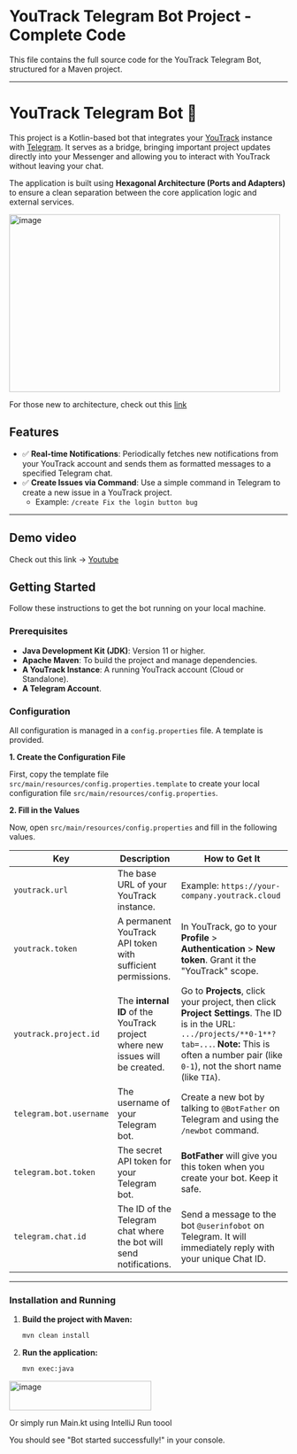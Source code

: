 # YouTrack Telegram Bot Project - Complete Code

This file contains the full source code for the YouTrack Telegram Bot, structured for a Maven project.

---

# YouTrack Telegram Bot 🤖

This project is a Kotlin-based bot that integrates your [YouTrack](https://www.jetbrains.com/youtrack/) instance with [Telegram](https://telegram.org/). It serves as a bridge, bringing important project updates directly into your Messenger and allowing you to interact with YouTrack without leaving your chat.

The application is built using **Hexagonal Architecture (Ports and Adapters)** to ensure a clean separation between the core application logic and external services.

<img width="490" height="321" alt="image" src="https://github.com/user-attachments/assets/2388fefe-d875-49cb-bfbd-eabf4c513a00" />

For those new to architecture, check out this [link](https://alistair.cockburn.us/hexagonal-architecture)

## Features

-   ✅ **Real-time Notifications**: Periodically fetches new notifications from your YouTrack account and sends them as formatted messages to a specified Telegram chat.
-   ✅ **Create Issues via Command**: Use a simple command in Telegram to create a new issue in a YouTrack project.
    -   Example: `/create Fix the login button bug`

---

## Demo video

Check out this link -> [Youtube](https://www.youtube.com/watch?v=gP3KI5ysVE4)

## Getting Started

Follow these instructions to get the bot running on your local machine.

### Prerequisites

-   **Java Development Kit (JDK)**: Version 11 or higher.
-   **Apache Maven**: To build the project and manage dependencies.
-   **A YouTrack Instance**: A running YouTrack account (Cloud or Standalone).
-   **A Telegram Account**.

### Configuration

All configuration is managed in a `config.properties` file. A template is provided.

**1. Create the Configuration File**

First, copy the template file `src/main/resources/config.properties.template` to create your local configuration file `src/main/resources/config.properties`.

**2. Fill in the Values**

Now, open `src/main/resources/config.properties` and fill in the following values.

| Key                     | Description                                                                     | How to Get It                                                                                                                                                                                                 |
| ----------------------- | ------------------------------------------------------------------------------- | ------------------------------------------------------------------------------------------------------------------------------------------------------------------------------------------------------------- |
| `youtrack.url`          | The base URL of your YouTrack instance.                                         | Example: `https://your-company.youtrack.cloud`                                                                                                                                                                |
| `youtrack.token`        | A permanent YouTrack API token with sufficient permissions.                     | In YouTrack, go to your **Profile** > **Authentication** > **New token**. Grant it the "YouTrack" scope.                                                                                                      |
| `youtrack.project.id`   | The **internal ID** of the YouTrack project where new issues will be created.   | Go to **Projects**, click your project, then click **Project Settings**. The ID is in the URL: `.../projects/**0-1**?tab=...`. **Note:** This is often a number pair (like `0-1`), not the short name (like `TIA`). |
| `telegram.bot.username` | The username of your Telegram bot.                                              | Create a new bot by talking to `@BotFather` on Telegram and using the `/newbot` command.                                                                                                                      |
| `telegram.bot.token`    | The secret API token for your Telegram bot.                                     | **BotFather** will give you this token when you create your bot. Keep it safe.                                                                                                                                |
| `telegram.chat.id`      | The ID of the Telegram chat where the bot will send notifications.              | Send a message to the bot `@userinfobot` on Telegram. It will immediately reply with your unique Chat ID.                                                                                                     |

---

### Installation and Running

1.  **Build the project with Maven:**
    ```bash
    mvn clean install
    ```

2.  **Run the application:**
    ```bash
    mvn exec:java
    ```

<img width="257" height="53" alt="image" src="https://github.com/user-attachments/assets/c8551c83-fe0b-448b-8c80-c8e2e9aea134" />


Or simply run Main.kt using IntelliJ Run toool


You should see "Bot started successfully!" in your console.
